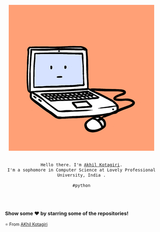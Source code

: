 <p align="center">
  <img src="https://github.com/AkhilKotagiri/AkhilKotagiri/blob/master/giphy.gif"  />
  <br>
  <br>
  <br>
  <samp>Hello there. I'm <a href="AkhilKotagiri">Akhil Kotagiri</a>.<br> I'm a sophomore in Computer Science at Lovely Professional University, India .<br><br>#python </samp>
  <br>
  <br>
  <br>
  <br>
  
  ### Show some ❤️ by starring some of the repositories!
  ⭐️ From [AKhil Kotagiri](https://github.com/AkhilKotagiri)
</p>
